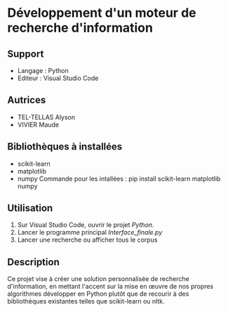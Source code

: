 # Développement d'un moteur de recherche d'information

## Support
- Langage : Python
- Editeur : Visual Studio Code

## Autrices
- TEL-TELLAS Alyson
- VIVIER Maude

## Bibliothèques à installées
- scikit-learn
- matplotlib
- numpy
Commande pour les intallées : pip install scikit-learn matplotlib numpy

## Utilisation
1. Sur Visual Studio Code, ouvrir le projet *Python*.
2. Lancer le programme principal *Interface_finale.py*
3. Lancer une recherche ou afficher tous le corpus

## Description
Ce projet vise à créer une solution personnalisée de recherche d'information, en mettant l'accent sur la mise en œuvre de nos propres algorithmes développer en Python plutôt que de recourir à des bibliothèques existantes telles que scikit-learn ou nltk. 
